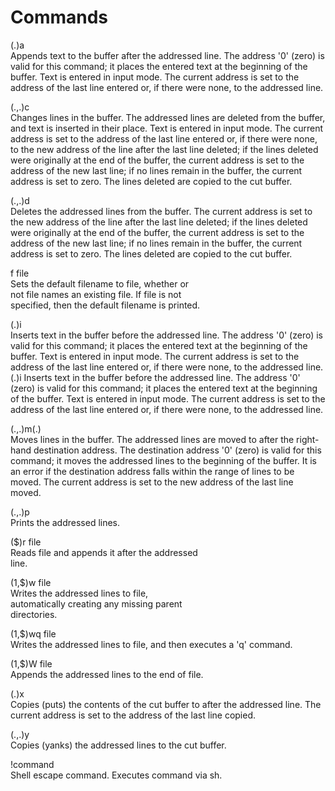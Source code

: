 # Commands


(.)a  
Appends text to the buffer after the addressed
line. The address '0' (zero) is valid for this
command; it places the entered text at the
beginning of the buffer. Text is entered in input
mode. The current address is set to the address of
the last line entered or, if there were none, to
the addressed line.  

(.,.)c  
Changes lines in the buffer. The addressed lines
are deleted from the buffer, and text is inserted
in their place. Text is entered in input mode. The
current address is set to the address of the last
line entered or, if there were none, to the new
address of the line after the last line deleted;
if the lines deleted were originally at the end of
the buffer, the current address is set to the
address of the new last line; if no lines remain
in the buffer, the current address is set to zero.
The lines deleted are copied to the cut buffer.  

(.,.)d  
Deletes the addressed lines from the buffer. The
current address is set to the new address of the
line after the last line deleted; if the lines
deleted were originally at the end of the buffer,
the current address is set to the address of the
new last line; if no lines remain in the buffer,
the current address is set to zero. The lines
deleted are copied to the cut buffer.  

f file  
Sets the default filename to file, whether or  
not file names an existing file. If file is not  
specified, then the default filename is printed.  

(.)i  
Inserts text in the buffer before the
addressed line. The address '0' (zero) is valid
for this command; it places the entered text at
the beginning of the buffer. Text is entered in
input mode. The current address is set to the
address of the last line entered or, if there were
none, to the addressed line.(.)i
    Inserts text in the buffer before the
addressed line. The address '0' (zero) is valid
for this command; it places the entered text at
the beginning of the buffer. Text is entered in
input mode. The current address is set to the
address of the last line entered or, if there were
none, to the addressed line.   

(.,.)m(.)  
Moves lines in the buffer. The addressed lines
are moved to after the right-hand destination
address. The destination address '0' (zero) is
valid for this command; it moves the addressed
lines to the beginning of the buffer. It is an
error if the destination address falls within the
range of lines to be moved. The current address is
set to the new address of the last line moved.   

(.,.)p  
Prints the addressed lines. 

($)r file  
Reads file and appends it after the addressed  
line.  

(1,$)w file  
Writes the addressed lines to file,  
automatically creating any missing parent  
directories.  

(1,$)wq file  
Writes the addressed lines to file, and then
executes a 'q' command.  

(1,$)W file  
Appends the addressed lines to the end of file.  

(.)x  
Copies (puts) the contents of the cut buffer to
after the addressed line. The current address is
set to the address of the last line copied.  

(.,.)y  
Copies (yanks) the addressed lines to the cut
buffer.

!command  
Shell escape command. Executes command via sh.  
